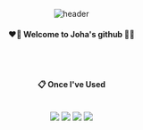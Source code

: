<div align="center">
  
![header](https://capsule-render.vercel.app/api?type=waving&color=d0d0d0&height=150&section=header&text=Joha'sGithub&fontColor=292929&fontSize=70&animation=fadeIn&fontAlignY=55)

#### ❤️💛 Welcome to Joha's github 💚💙

<br/>
<br/>

####  :clipboard: Once I've Used 

<br/>

<img src="https://img.shields.io/badge/JAVA-007396?style=for-the-badge&logo=java&logoColor=white">
<img src="https://img.shields.io/badge/MySQL-4479A1?style=for-the-badge&logo=MySQL&logoColor=white">
<img src="https://img.shields.io/badge/Eclipse-2C2255?style=for-the-badge&logo=Eclipse%20IDE&logoColor=white">
<img src="https://img.shields.io/badge/github-181717?style=for-the-badge&logo=github&logoColor=white">

<br/>
<br/>

<!--
**jeongeunsun/jeongeunsun** is a ✨ _special_ ✨ repository because its `README.md` (this file) appears on your GitHub profile.

Here are some ideas to get you started:

- 🔭 I’m currently working on ...
- 🌱 I’m currently learning ...
- 👯 I’m looking to collaborate on ...
- 🤔 I’m looking for help with ...
- 💬 Ask me about ...
- 📫 How to reach me: ...
- 😄 Pronouns: ...
- ⚡ Fun fact: ...
-->
